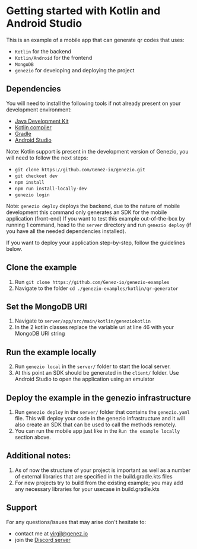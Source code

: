 # Getting started with Kotlin and Android Studio

This is an example of a mobile app that can generate qr codes that uses:
 * `Kotlin` for the backend
 * `Kotlin/Android` for the frontend
 * `MongoDB`
 * `genezio` for developing and deploying the project

## Dependencies

You will need to install the following tools if not already present on your development environment:
- [Java Development Kit](https://www.oracle.com/java/technologies/downloads/)
- [Kotlin compiler](https://kotlinlang.org/docs/command-line.html)
- [Gradle](https://gradle.org/install/)
- [Android Studio](https://developer.android.com/studio)

Note: Kotlin support is present in the development version of Genezio, you will need to follow the next steps:
- `git clone https://github.com/Genez-io/genezio.git`
- `git checkout dev`
- `npm install`
- `npm run install-locally-dev`
- `genezio login`

Note: `genezio deploy` deploys the backend, due to the nature of mobile development this command only generates an SDK for the mobile application (front-end)
If you want to test this example out-of-the-box by running 1 command, head to the `server` directory and run `genezio deploy` (if you have all the needed dependencies installed).

If you want to deploy your application step-by-step, follow the guidelines below.

## Clone the example
1. Run `git clone https://github.com/Genez-io/genezio-examples`
2. Navigate to the folder `cd ./genezio-examples/kotlin/qr-generator`

## Set the MongoDB URI
1. Navigate to `server/app/src/main/kotlin/geneziokotlin`
2. In the 2 kotlin classes replace the variable uri at line 46 with your MongoDB URI string 

## Run the example locally

2. Run `genezio local` in the `server/` folder to start the local server.
3. At this point an SDK should be generated in the `client/` folder. Use Android Studio to open the application using an emulator
## Deploy the example in the genezio infrastructure

1. Run `genezio deploy` in the `server/` folder that contains the `genezio.yaml` file. This will deploy your code in the genezio infrastructure and it will also create an SDK that can be used to call the methods remotely.
2. You can run the mobile app just like in the `Run the example locally` section above.

## Additional notes:

1. As of now the structure of your project is important as well as a number of external libraries that are specified in the build.gradle.kts files
2. For new projects try to build from the existing example; you may add any necessary libraries for your usecase in build.gradle.kts

## Support
For any questions/issues that may arise don't hesitate to:
- contact me at virgil@genez.io
- join the [Discord server](https://discord.gg/R5ywWdsBrz)
